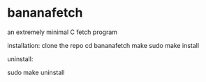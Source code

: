 # bananafetch
an extremely minimal C fetch program

installation: 
clone the repo
cd bananafetch
make
sudo make install

uninstall:

sudo make uninstall 
